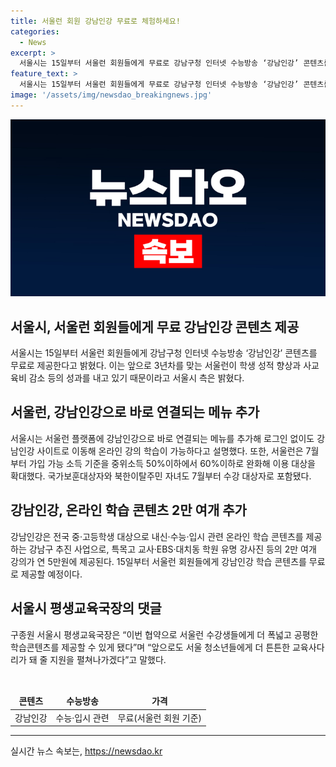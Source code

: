 ```yaml
---
title: 서울런 회원 강남인강 무료로 체험하세요!
categories:
  - News
excerpt: >
  서울시는 15일부터 서울런 회원들에게 무료로 강남구청 인터넷 수능방송 ‘강남인강’ 콘텐츠를 제공한다. 총 2만 여개의 수능 및 내신 관련 강의가 연 5만원에 제공되며, 서울런은 로그인 없이도 이를 즉시 이용할 수 있게 됐다. 또한, 서울런은 가입 가능 소득 기준을 완화해 이용 대상을 확대하고, 3년차를 맞는 만큼 학생 성적 향상과 사교육비 감소 등의 성과를 내고 있다고 밝혀졌다.
feature_text: >
  서울시는 15일부터 서울런 회원들에게 무료로 강남구청 인터넷 수능방송 ‘강남인강’ 콘텐츠를 제공한다. 총 2만 여개의 수능 및 내신 관련 강의가 연 5만원에 제공되며, 서울런은 로그인 없이도 이를 즉시 이용할 수 있게 됐다. 또한, 서울런은 가입 가능 소득 기준을 완화해 이용 대상을 확대하고, 3년차를 맞는 만큼 학생 성적 향상과 사교육비 감소 등의 성과를 내고 있다고 밝혀졌다.
image: '/assets/img/newsdao_breakingnews.jpg'
---
```


<p><img src="/assets/img/newsdao_breakingnews.jpg" alt="firstkoreanews 속보" /></p>

<h2>서울시, 서울런 회원들에게 무료 강남인강 콘텐츠 제공</h2>

<p data-ke-size="size16">서울시는 15일부터 서울런 회원들에게 강남구청 인터넷 수능방송 ‘강남인강’ 콘텐츠를 무료로 제공한다고 밝혔다. 이는 앞으로 3년차를 맞는 서울런이 학생 성적 향상과 사교육비 감소 등의 성과를 내고 있기 때문이라고 서울시 측은 밝혔다.</p>

<h2 data-ke-size="size26">서울런, 강남인강으로 바로 연결되는 메뉴 추가</h2>

<p>서울시는 서울런 플랫폼에 강남인강으로 바로 연결되는 메뉴를 추가해 로그인 없이도 강남인강 사이트로 이동해 온라인 강의 학습이 가능하다고 설명했다. 또한, 서울런은 7월부터 가입 가능 소득 기준을 중위소득 50%이하에서 60%이하로 완화해 이용 대상을 확대했다. 국가보훈대상자와 북한이탈주민 자녀도 7월부터 수강 대상자로 포함됐다.</p>

<h2>강남인강, 온라인 학습 콘텐츠 2만 여개 추가</h2>

<p>강남인강은 전국 중·고등학생 대상으로 내신·수능·입시 관련 온라인 학습 콘텐츠를 제공하는 강남구 추진 사업으로, 특목고 교사·EBS·대치동 학원 유명 강사진 등의 2만 여개 강의가 연 5만원에 제공된다. 15일부터 서울런 회원들에게 강남인강 학습 콘텐츠를 무료로 제공할 예정이다.</p>

<h2>서울시 평생교육국장의 댓글</h2>

<p>구종원 서울시 평생교육국장은 “이번 협약으로 서울런 수강생들에게 더 폭넓고 공평한 학습콘텐츠를 제공할 수 있게 됐다”며 “앞으로도 서울 청소년들에게 더 튼튼한 교육사다리가 돼 줄 지원을 펼쳐나가겠다”고 말했다.</p>

<p data-ke-size="size16">&nbsp;</p>

<table>
<thead>
<tr>
<td style="text-align: center; height: 17px;"><b>콘텐츠</b></td>
<td style="text-align: center; height: 17px;"><b>수능방송</b></td>
<td style="text-align: center; height: 17px;"><b>가격</b></td>
</tr>
</thead>
<tbody>
<tr>
<td style="text-align: center; height: 17px;">강남인강</td>
<td style="text-align: center; height: 17px;">수능·입시 관련</td>
<td style="text-align: center; height: 17px;">무료(서울런 회원 기준)</td>
</tr>
</tbody>
</table>

<p data-ke-size="size16"></p>

<hr>
실시간 뉴스 속보는, <a href="https://newsdao.kr" rel="dofollow">https://newsdao.kr</a>


